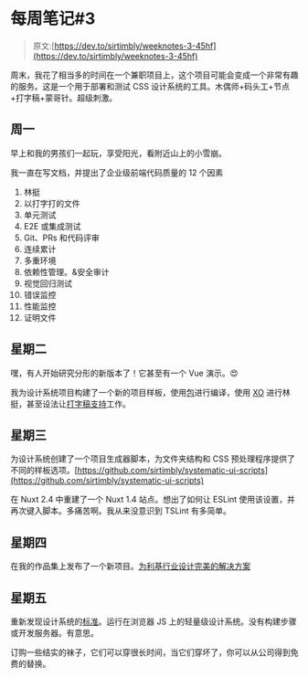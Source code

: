 # 每周笔记#3

> 原文:[https://dev.to/sirtimbly/weeknotes-3-45hf](https://dev.to/sirtimbly/weeknotes-3-45hf)

周末，我花了相当多的时间在一个兼职项目上，这个项目可能会变成一个非常有趣的服务。这是一个用于部署和测试 CSS 设计系统的工具。木偶师+码头工+节点+打字稿+蒙哥针。超级刺激。

## [](#monday)周一

早上和我的男孩们一起玩，享受阳光，看附近山上的小雪崩。

我一直在写文档，并提出了企业级前端代码质量的 12 个因素

1.  林挺
2.  以打字打的文件
3.  单元测试
4.  E2E 或集成测试
5.  Git、PRs 和代码评审
6.  连续累计
7.  多重环境
8.  依赖性管理。&安全审计
9.  视觉回归测试
10.  错误监控
11.  性能监控
12.  证明文件

## [](#tuesday)星期二

嘿，有人开始研究分形的新版本了！它甚至有一个 Vue 演示。😍

我为设计系统项目构建了一个新的项目样板，使用[包](https://parceljs.org/)进行编译，使用 [XO](https://github.com/xojs/xo) 进行林挺，甚至设法让[打字稿支持](https://github.com/xojs/eslint-config-xo-typescript)工作。

## [](#wednesday)星期三

为设计系统创建了一个项目生成器脚本，为文件夹结构和 CSS 预处理程序提供了不同的样板选项。[https://github.com/sirtimbly/systematic-ui-scripts](https://github.com/sirtimbly/systematic-ui-scripts)

在 Nuxt 2.4 中重建了一个 Nuxt 1.4 站点。想出了如何让 ESLint 使用该设置，并再次键入脚本。多痛苦啊。我从来没意识到 TSLint 有多简单。

## [](#thursday)星期四

在我的作品集上发布了一个新项目。[为利基行业设计完美的解决方案](https://www.behance.net/gallery/76934425/Complex-Industry-Management-Application-Design)

## [](#friday)星期五

重新发现设计系统的[标准](http://astrum.nodividestudio.com/)。运行在浏览器 JS 上的轻量级设计系统。没有构建步骤或开发服务器。有意思。

订购一些结实的袜子，它们可以穿很长时间，当它们穿坏了，你可以从公司得到免费的替换。